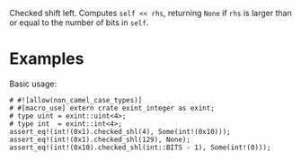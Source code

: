 Checked shift left. Computes `self << rhs`, returning `None`
if `rhs` is larger than or equal to the number of bits in `self`.

# Examples

Basic usage:

```
# #![allow(non_camel_case_types)]
# #[macro_use] extern crate exint_integer as exint;
# type uint = exint::uint<4>;
# type int  = exint::int<4>;
assert_eq!(int!(0x1).checked_shl(4), Some(int!(0x10)));
assert_eq!(int!(0x1).checked_shl(129), None);
assert_eq!(int!(0x10).checked_shl(int::BITS - 1), Some(int!(0)));
```
